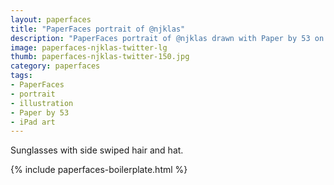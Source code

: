 ```yaml
---
layout: paperfaces
title: "PaperFaces portrait of @njklas"
description: "PaperFaces portrait of @njklas drawn with Paper by 53 on an iPad."
image: paperfaces-njklas-twitter-lg
thumb: paperfaces-njklas-twitter-150.jpg
category: paperfaces
tags: 
- PaperFaces
- portrait
- illustration
- Paper by 53
- iPad art
---
```


Sunglasses with side swiped hair and hat.

{% include paperfaces-boilerplate.html %}
